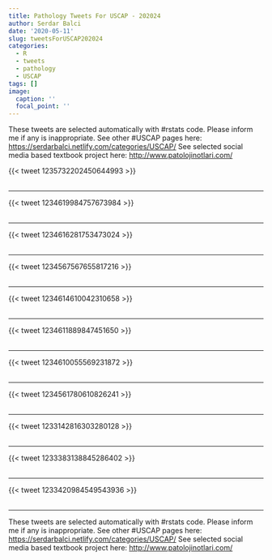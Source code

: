 ```yaml
---
title: Pathology Tweets For USCAP - 202024
author: Serdar Balci
date: '2020-05-11'
slug: tweetsForUSCAP202024
categories:
  - R
  - tweets
  - pathology
  - USCAP
tags: []
image:
  caption: ''
  focal_point: ''
---
```



These tweets are selected automatically with #rstats code. Please inform me if any is inappropriate.
See other #USCAP pages here: https://serdarbalci.netlify.com/categories/USCAP/ 
See selected social media based textbook project here: http://www.patolojinotlari.com/

{{< tweet 1235732202450644993 >}}
<br>
<br>
<hr>
{{< tweet 1234619984757673984 >}}
<br>
<br>
<hr>
{{< tweet 1234616281753473024 >}}
<br>
<br>
<hr>
{{< tweet 1234567567655817216 >}}
<br>
<br>
<hr>
{{< tweet 1234614610042310658 >}}
<br>
<br>
<hr>
{{< tweet 1234611889847451650 >}}
<br>
<br>
<hr>
{{< tweet 1234610055569231872 >}}
<br>
<br>
<hr>
{{< tweet 1234561780610826241 >}}
<br>
<br>
<hr>
{{< tweet 1233142816303280128 >}}
<br>
<br>
<hr>
{{< tweet 1233383138845286402 >}}
<br>
<br>
<hr>
{{< tweet 1233420984549543936 >}}
<br>
<br>
<hr>


These tweets are selected automatically with #rstats code. Please inform me if any is inappropriate.
See other #USCAP pages here: https://serdarbalci.netlify.com/categories/USCAP/ 
See selected social media based textbook project here: http://www.patolojinotlari.com/
